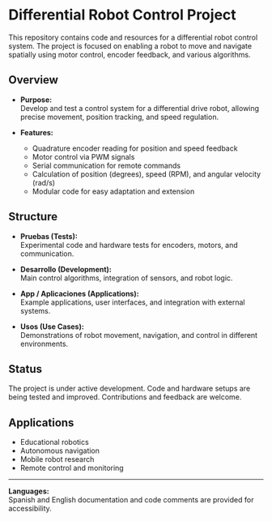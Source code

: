# Differential Robot Control Project

This repository contains code and resources for a differential robot control system. The project is focused on enabling a robot to move and navigate spatially using motor control, encoder feedback, and various algorithms.

## Overview

- **Purpose:**  
  Develop and test a control system for a differential drive robot, allowing precise movement, position tracking, and speed regulation.

- **Features:**  
  - Quadrature encoder reading for position and speed feedback  
  - Motor control via PWM signals  
  - Serial communication for remote commands  
  - Calculation of position (degrees), speed (RPM), and angular velocity (rad/s)  
  - Modular code for easy adaptation and extension

## Structure

- **Pruebas (Tests):**  
  Experimental code and hardware tests for encoders, motors, and communication.

- **Desarrollo (Development):**  
  Main control algorithms, integration of sensors, and robot logic.

- **App / Aplicaciones (Applications):**  
  Example applications, user interfaces, and integration with external systems.

- **Usos (Use Cases):**  
  Demonstrations of robot movement, navigation, and control in different environments.

## Status

The project is under active development. Code and hardware setups are being tested and improved. Contributions and feedback are welcome.

## Applications

- Educational robotics
- Autonomous navigation
- Mobile robot research
- Remote control and monitoring

---

**Languages:**  
Spanish and English documentation and code comments are provided for accessibility.

